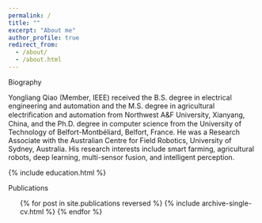 ```yaml
---
permalink: /
title: ""
excerpt: "About me"
author_profile: true
redirect_from: 
  - /about/
  - /about.html
---
```


<span id="Biography" class="section-subheading">Biography</span>
<!-- ====== -->

Yongliang Qiao (Member, IEEE) received the B.S. degree in electrical engineering and automation and the M.S. degree in agricultural electriﬁcation and automation from Northwest A&F University, Xianyang, China, and the Ph.D. degree in computer science from the University of Technology of Belfort-Montbéliard, Belfort, France. He was a Research Associate with the Australian Centre for Field Robotics, University of Sydney, Australia. His research interests include smart farming, agricultural robots, deep learning, multi-sensor fusion, and intelligent perception.

{% include education.html %}

<span id="Publications" class="section-subheading">Publications</span>
  <ul>
  {% for post in site.publications reversed %}
    {% include archive-single-cv.html %}
  {% endfor %}
  </ul>



<!-- Talks
======
  <ul>
  {% for post in site.talks %}
    {% include archive-single-talk-cv.html %}
  {% endfor %}
  </ul>


Teaching
======
  <ul>
  {% for post in site.teaching %}
    {% include archive-single-cv.html %}
  {% endfor %}
  </ul>


Service and leadership
======
* Currently signed in to 43 different slack teams -->

<!-- 个人Github信息小卡片 -->
<!-- ![Christmas's GitHub stats](https://github-readme-stats.vercel.app/api?username=Shunli-W&show_icons=true&theme=tokyonight) -->

<!-- 个人主页各个国家的访问人数 -->
<!-- <a href="https://flagcounter.me/details/doX"><img src="https://flagcounter.me/doX/" alt="Flag Counter"></a> -->

<!-- 主页访问人数 -->
<!-- ![Visitor Count](https://profile-counter.glitch.me/qiao19981314/count.svg)
![Visitor Count](https://komarev.com/ghpvc/?username=qiao19981314&label=PROFILE+VIEWS) -->
